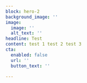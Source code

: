 ```yaml
---
block: hero-2
background_image: ''
image:
  image: ''
  alt_text: ''
headline: Test
content: test 1 test 2 test 3
cta:
  enabled: false
  url: ''
  button_text: ''

---
```

